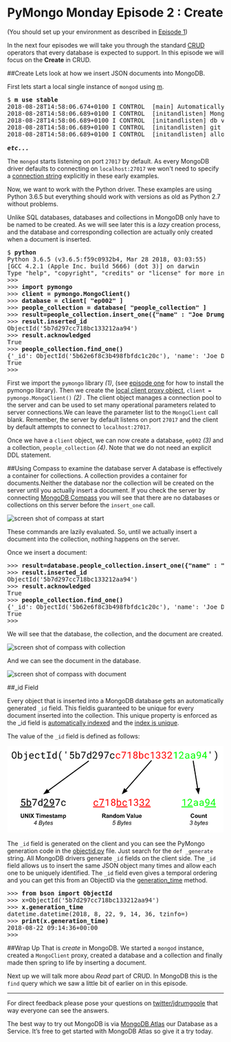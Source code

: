 # PyMongo Monday Episode 2 : Create

(You should set up your environment as described in [Episode 1]()) 

In the next four episodes we will take you through the standard 
[CRUD](https://en.wikipedia.org/wiki/Create,_read,_update_and_delete) operators that every database
is expected to support. In this episode we will focus on the **Create** in CRUD.

##Create
Lets look at how we insert JSON documents into MongoDB. 

First lets start a local single instance of `mongod` using [m](https://github.com/aheckmann/m).
<pre>
$ <b>m use stable</b>
2018-08-28T14:58:06.674+0100 I CONTROL  [main] Automatically disabling TLS 1.0, to force-enable TLS 1.0 specify --sslDisabledProtocols 'none'
2018-08-28T14:58:06.689+0100 I CONTROL  [initandlisten] MongoDB starting : pid=43658 port=27017 dbpath=/data/db 64-bit host=JD10Gen.local
2018-08-28T14:58:06.689+0100 I CONTROL  [initandlisten] db version v4.0.2
2018-08-28T14:58:06.689+0100 I CONTROL  [initandlisten] git version: fc1573ba18aee42f97a3bb13b67af7d837826b47
2018-08-28T14:58:06.689+0100 I CONTROL  [initandlisten] allocator: system

<b><i>etc...</i></b>
</pre>

The `mongod` starts listening on port `27017` by default. As every MongoDB driver
defaults to connecting on `localhost:27017` we won't need to specify a 
[connection string](https://docs.mongodb.com/manual/reference/connection-string/) explicitly in these early examples. 

Now, we want to work with the Python driver. These examples are using Python 
3.6.5 but everything should work with versions as old as Python 2.7 without 
problems. 

Unlike SQL databases, databases and collections in MongoDB only have to be named 
to be created. As we will
see later this is a *lazy* creation process, and the database and corresponding 
collection are actually only created when a document is inserted. 

<pre>
$ <b>python</b>
Python 3.6.5 (v3.6.5:f59c0932b4, Mar 28 2018, 03:03:55)
[GCC 4.2.1 (Apple Inc. build 5666) (dot 3)] on darwin
Type "help", "copyright", "credits" or "license" for more information.
>>>
>>> <b>import pymongo</b>                                                     <i>(1)</i>                                                       
>>> <b>client = pymongo.MongoClient()</b>                                     <i>(2)</i>                                         
>>> <b>database = client[ "ep002" ]</b>                                       <i>(3)</i> 
>>> <b>people_collection = database[ "people_collection" ]</b>                <i>(4)</i> 
>>> <b>result=people_collection.insert_one({"name" : "Joe Drumgoole"})</b>    <i>(5)</i>
>>> <b>result.inserted_id</b>                                                 <i>(6)</i>
ObjectId('5b7d297cc718bc133212aa94')
>>> <b>result.acknowledged</b>
True
>>> <b>people_collection.find_one()</b>
{'_id': ObjectId('5b62e6f8c3b498fbfdc1c20c'), 'name': 'Joe Drumgoole'}
True
>>>
</pre>

First we import the `pymongo` library <i>(1)</i>, (see [episode one](https://github.com/jdrumgoole/PyMongo-Monday/blob/master/ep001-SettingUpYourPyMongoEnvironment.md) for how to install the pymongo library).
Then we create the [local client proxy object](http://api.mongodb.com/python/current/api/pymongo/mongo_client.html),
`client = pymongo.MongoClient()` <i>(2)</i> . The client object manages a 
connection pool to the server and can be used to set many operational 
parameters related to server connections.We can leave the parameter 
list to the `MongoClient` call blank. Remember, the server by default listens on 
port `27017` and the client by default attempts to connect to `localhost:27017`. 

Once we have a `client` object, we can now create a database, `ep002` *(3)* 
and a collection, `people_collection` <i>(4)</i>. Note that we do not need an
explicit DDL statement. 

##Using Compass to examine the database server
A database is effectively a container for collections. A collection provides a 
container for documents.Neither the database nor the collection will be 
created on the server until you actually insert a document. If you check the 
server by connecting [MongoDB Compass](https://www.mongodb.com/products/compass)
you will see that there are no databases or collections on this server 
before the `insert_one` call. 

![screen shot of compass at start](https://s3-eu-west-1.amazonaws.com/developer-advocacy-public/pymongo-monday/ep002-compass-at-start.png)

These commands are lazily evaluated. So, until we actually insert a document into the collection, nothing 
happens on the server.

Once we insert a document:

<pre>
>>> <b>result=database.people_collection.insert_one({"name" : "Joe Drumgoole"})</b>
>>> <b>result.inserted_id</b>
ObjectId('5b7d297cc718bc133212aa94')
>>> <b>result.acknowledged</b>
True
>>> <b>people_collection.find_one()</b>
{'_id': ObjectId('5b62e6f8c3b498fbfdc1c20c'), 'name': 'Joe Drumgoole'}
True
>>>
</pre>

We will see that the database, the collection, and the document are created.

![screen shot of compass with collection](https://s3-eu-west-1.amazonaws.com/developer-advocacy-public/pymongo-monday/ep002-compass-with-collection.png)

And we can see the document in the database.

![screen shot of compass with document](https://s3-eu-west-1.amazonaws.com/developer-advocacy-public/pymongo-monday/ep002-compass-with-doc.png)

##_id Field

Every object that is inserted into a MongoDB database gets an automatically 
generated `_id` field. This fieldis guaranteed to be unique for every document 
inserted into the collection. This unique property is enforced as the _id field 
is [automatically indexed](https://docs.mongodb.com/manual/indexes/#default-id-index) 
and the [index is unique](https://docs.mongodb.com/manual/core/index-unique/). 

The value of the `_id` field is defined as follows:

![ObjectID](https://github.com/jdrumgoole/PyMongo-Monday/raw/master/objectid.png)


The `_id` field is generated on the client and you can see the PyMongo generation code in the 
[objectid.py](https://github.com/mongodb/mongo-python-driver/blob/master/bson/objectid.py) file. Just search
for the `def _generate` string. All MongoDB drivers generate `_id` fields on the client side. The `_id` field
allows us to insert the same JSON object many times and allow each one to be uniquely identified. The `_id` 
field even gives a temporal ordering and you can get this from an ObjectID via the 
[generation_time](https://api.mongodb.com/python/2.7.1/api/bson/objectid.html) method.
<pre>
>>> <b>from bson import ObjectId</b>
>>> x=ObjectId('5b7d297cc718bc133212aa94')
>>> <b>x.generation_time</b>
datetime.datetime(2018, 8, 22, 9, 14, 36, tzinfo=<bson.tz_util.FixedOffset object at 0x1049efa20>)
>>> <b>print(x.generation_time)</b>
2018-08-22 09:14:36+00:00
>>>
</pre>

##Wrap Up
That is *create* in MongoDB. We started a `mongod` instance, created a `MongoClient` proxy, created
a database and a collection and finally made then spring to life by inserting a document.

Next up we will talk more abou *Read* part of CRUD. In MongoDB this is the `find` query which we saw a 
little bit of earlier on in this episode.

---

For direct feedback please pose your questions on [twitter/jdrumgoole](https://www.twitter.com/jdrumgoole) that way everyone can see the answers.

The best way to try out MongoDB is via [MongoDB Atlas](https://www.mongodb.com/cloud/atlas) our Database as a Service.
It’s free to get started with MongoDB Atlas so give it a try today.

